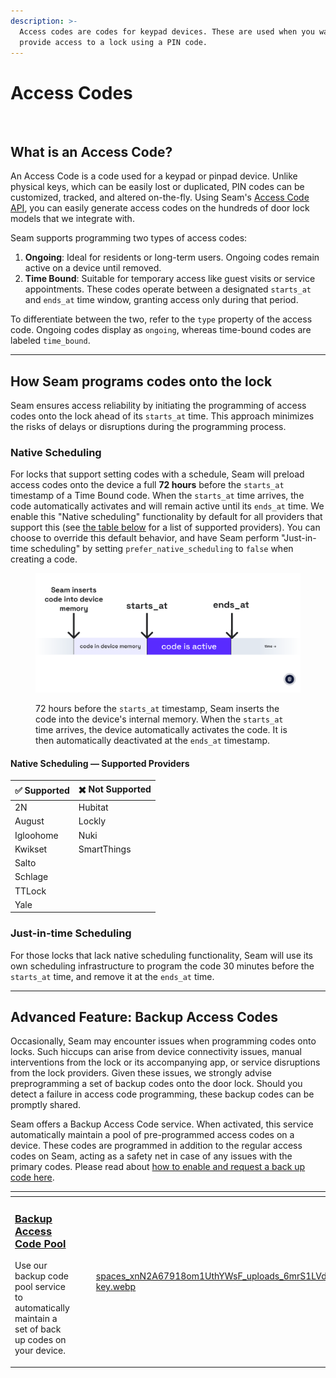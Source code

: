 ```yaml
---
description: >-
  Access codes are codes for keypad devices. These are used when you want to
  provide access to a lock using a PIN code.
---
```


# Access Codes

<figure><img src="../../../.gitbook/assets/code_unlock.gif" alt=""><figcaption></figcaption></figure>

## What is an Access Code?

An Access Code is a code used for a keypad or pinpad device. Unlike physical keys, which can be easily lost or duplicated, PIN codes can be customized, tracked, and altered on-the-fly. Using Seam's [Access Code API](../../../api-clients/access-codes/), you can easily generate access codes on the hundreds of door lock models that we integrate with.

Seam supports programming two types of access codes:

1. **Ongoing**: Ideal for residents or long-term users. Ongoing codes remain active on a device until removed.
2. **Time Bound**: Suitable for temporary access like guest visits or service appointments. These codes operate between a designated `starts_at` and `ends_at` time window, granting access only during that period.

To differentiate between the two, refer to the `type` property of the access code. Ongoing codes display as `ongoing`, whereas time-bound codes are labeled `time_bound`.

***

## How Seam programs codes onto the lock

Seam ensures access reliability by initiating the programming of access codes onto the lock ahead of its `starts_at` time. This approach minimizes the risks of delays or disruptions during the programming process.

### **Native Scheduling**

For locks that support setting codes with a schedule, Seam will preload access codes onto the device a full **72 hours** before the `starts_at` timestamp of a Time Bound code. When the `starts_at` time arrives, the code automatically activates and will remain active until its `ends_at` time. We enable this "Native scheduling" functionality by default for all providers that support this (see [the table below](./#native-scheduling-supported-providers) for a list of supported providers). You can choose to override this default behavior, and have Seam perform "Just-in-time scheduling" by setting `prefer_native_scheduling` to `false` when creating a code.

<figure><img src="../../../.gitbook/assets/device-native-scheduling-illustration (3).png" alt=""><figcaption><p>72 hours before the <code>starts_at</code> timestamp, Seam inserts the code into the device's internal memory. When the <code>starts_at</code> time arrives, the device automatically activates the code. It is then automatically deactivated at the <code>ends_at</code> timestamp.</p></figcaption></figure>

#### Native Scheduling — Supported Providers

| ✅ Supported | ✖️ Not Supported |
| ----------- | ---------------- |
| 2N          | Hubitat          |
| August      | Lockly           |
| Igloohome   | Nuki             |
| Kwikset     | SmartThings      |
| Salto       |                  |
| Schlage     |                  |
| TTLock      |                  |
| Yale        |                  |

### **Just-in-time Scheduling**

For those locks that lack native scheduling functionality, Seam will use its own scheduling infrastructure to program the code 30 minutes before the `starts_at` time, and remove it at the `ends_at` time.



***

## Advanced Feature: Backup Access Codes

Occasionally, Seam may encounter issues when programming codes onto locks. Such hiccups can arise from device connectivity issues, manual interventions from the lock or its accompanying app, or service disruptions from the lock providers. Given these issues, we strongly advise preprogramming a set of backup codes onto the door lock. Should you detect a failure in access code programming, these backup codes can be promptly shared.

Seam offers a Backup Access Code service. When activated, this service automatically maintain a pool of pre-programmed access codes on a device. These codes are programmed in addition to the regular access codes on Seam, acting as a safety net in case of any issues with the primary codes. Please read about [how to enable and request a back up code here](backup-access-codes.md).

<table data-card-size="large" data-view="cards"><thead><tr><th></th><th></th><th></th><th data-hidden data-card-cover data-type="files"></th><th data-hidden data-card-target data-type="content-ref"></th></tr></thead><tbody><tr><td><h3><a href="backup-access-codes.md">Backup Access Code Pool</a></h3><p>Use our backup code pool service to automatically maintain a set of back up codes on your device.</p></td><td></td><td></td><td><a href="../../../.gitbook/assets/spaces_xnN2A67918om1UthYWsF_uploads_6mrS1LVdcoGmXAagf0SI_recycle key.webp">spaces_xnN2A67918om1UthYWsF_uploads_6mrS1LVdcoGmXAagf0SI_recycle key.webp</a></td><td><a href="broken-reference">Broken link</a></td></tr></tbody></table>
